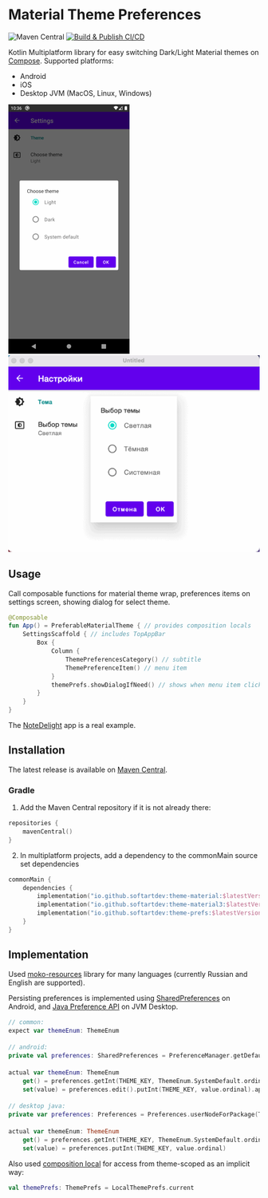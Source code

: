 # Material Theme Preferences

![Maven Central](https://img.shields.io/maven-central/v/io.github.softartdev/theme-material)
[![Build & Publish CI/CD](https://github.com/softartdev/MaterialThemePrefs/actions/workflows/build_publish.yml/badge.svg)](https://github.com/softartdev/MaterialThemePrefs/actions/workflows/build_publish.yml)

Kotlin Multiplatform library for easy switching Dark/Light Material themes on [Compose](https://github.com/JetBrains/compose-jb).
Supported platforms:
- Android
- iOS
- Desktop JVM (MacOS, Linux, Windows)

![Android screenshot](screenshots/android.gif)
![Desktop screenshot](screenshots/desktop.gif)

## Usage
Call composable functions for material theme wrap, preferences items on settings screen, showing dialog for select theme.
```kotlin
@Composable
fun App() = PreferableMaterialTheme { // provides composition locals
    SettingsScaffold { // includes TopAppBar
        Box {
            Column {
                ThemePreferencesCategory() // subtitle
                ThemePreferenceItem() // menu item
            }
            themePrefs.showDialogIfNeed() // shows when menu item clicked
        }
    }
}
```
The [NoteDelight](https://github.com/softartdev/NoteDelight/blob/master/shared-compose-ui/src/commonMain/kotlin/com/softartdev/notedelight/ui/SettingsScreen.kt#L104) app is a real example.   
## Installation
The latest release is available on [Maven Central](https://repo1.maven.org/maven2/io/github/softartdev/theme-material/).
### Gradle
1. Add the Maven Central repository if it is not already there:
```kotlin
repositories {
    mavenCentral()
}
```
2. In multiplatform projects, add a dependency to the commonMain source set dependencies
```kotlin
commonMain {
    dependencies {
        implementation("io.github.softartdev:theme-material:$latestVersion") // Material Design 2
        implementation("io.github.softartdev:theme-material3:$latestVersion") // Material Design 3
        implementation("io.github.softartdev:theme-prefs:$latestVersion") // optional, if you need only preferences
    }
}
```
## Implementation
Used [moko-resources](https://github.com/icerockdev/moko-resources) library for many languages (currently Russian and English are supported).

Persisting preferences is implemented using [SharedPreferences](https://developer.android.com/reference/android/content/SharedPreferences) on Android, and [Java Preference API](https://docs.oracle.com/javase/7/docs/api/java/util/prefs/Preferences.html) on JVM Desktop.
```kotlin
// common:
expect var themeEnum: ThemeEnum

// android:
private val preferences: SharedPreferences = PreferenceManager.getDefaultSharedPreferences(context)

actual var themeEnum: ThemeEnum
    get() = preferences.getInt(THEME_KEY, ThemeEnum.SystemDefault.ordinal).let(ThemeEnum.values()::get)
    set(value) = preferences.edit().putInt(THEME_KEY, value.ordinal).apply()

// desktop java:
private var preferences: Preferences = Preferences.userNodeForPackage(ThemeEnum::class.java)

actual var themeEnum: ThemeEnum
    get() = preferences.getInt(THEME_KEY, ThemeEnum.SystemDefault.ordinal).let(ThemeEnum.values()::get)
    set(value) = preferences.putInt(THEME_KEY, value.ordinal)
```
Also used [composition local](https://developer.android.com/jetpack/compose/compositionlocal) for access from theme-scoped as an implicit way:
```kotlin
val themePrefs: ThemePrefs = LocalThemePrefs.current
```
